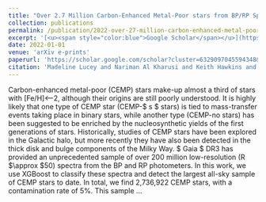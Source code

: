 ```yaml
---
title: "Over 2.7 Million Carbon-Enhanced Metal-Poor stars from BP/RP Spectra in $ Gaia $ DR3"
collection: publications
permalink: /publication/2022-over-27-million-carbon-enhanced-metal-poor-stars-f
excerpt: '[<u><span style="color:blue">Google Scholar</span></u>](https://scholar.google.com/scholar?q=Over+2.7+Million+Carbon-Enhanced+Metal-Poor+stars+from+BP/RP+Spectra+in+$+Gaia+$+DR3)'
date: 2022-01-01
venue: 'arXiv e-prints'
paperurl: 'https://scholar.google.com/scholar?cluster=6329097045594348&hl=en&oi=scholarr'
citation: 'Madeline Lucey and Nariman Al Kharusi and Keith Hawkins and Yuan-Sen Ting and Nesar Ramachandra and Timothy C Beers and Young Sun Lee and Adrian M Price-Whelan and Jinmi Yoon (2022). "Over 2.7 Million Carbon-Enhanced Metal-Poor stars from BP/RP Spectra in $ Gaia $ DR3". arXiv e-prints.'
---
```


Carbon-enhanced metal-poor (CEMP) stars make-up almost a third of stars with [Fe/H]<--2, although their origins are still poorly understood. It is highly likely that one type of CEMP star (CEMP-$ s $ stars) is tied to mass-transfer events taking place in binary stars, while another type (CEMP-no stars) has been suggested to be enriched by the nucleosynthetic yields of the first generations of stars. Historically, studies of CEMP stars have been explored in the Galactic halo, but more recently they have also been detected in the thick disk and bulge components of the Milky Way. $ Gaia $ DR3 has provided an unprecedented sample of over 200 million low-resolution (R $\approx $50) spectra from the BP and RP photometers. In this work, we use XGBoost to classify these spectra and detect the largest all-sky sample of CEMP stars to date. In total, we find 2,736,922 CEMP stars, with a contamination rate of 5%. This sample …
